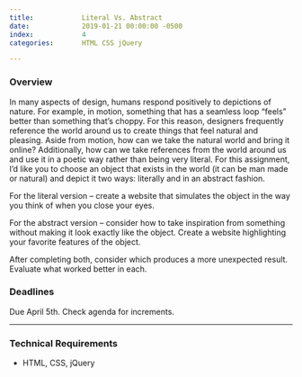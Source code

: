 ```yaml
---
title:            Literal Vs. Abstract
date:             2019-01-21 00:00:00 -0500
index:            4
categories:       HTML CSS jQuery

---
```


### Overview
In many aspects of design, humans respond positively to depictions of nature. For example, in motion, something that has a seamless loop “feels” better than something that’s choppy. For this reason, designers frequently reference the world around us to create things that feel natural and pleasing. Aside from motion, how can we take the natural world and bring it online? Additionally, how can we take references from the world around us and use it in a poetic way rather than being very literal. For this assignment, I’d like you to choose an object that exists in the world (it can be man made or natural) and depict it two ways: literally and in an abstract fashion.

For the literal version – create a website that simulates the object in the way you think of when you close your eyes.

For the abstract version – consider how to take inspiration from something without making it look exactly like the object. Create a website highlighting your favorite features of the object.

After completing both, consider which produces a more unexpected result. Evaluate what worked better in each.

### Deadlines

Due April 5th. Check agenda for increments.

---

### Technical Requirements

- HTML, CSS, jQuery

